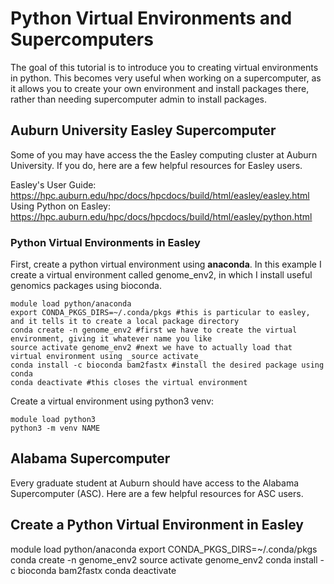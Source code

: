 # Python Virtual Environments and Supercomputers

The goal of this tutorial is to introduce you to creating virtual environments in python. This becomes very useful when working on a supercomputer, as it allows you to create your own environment and install packages there, rather than needing supercomputer admin to install packages. 

## Auburn University Easley Supercomputer
Some of you may have access the the Easley computing cluster at Auburn University. If you do, here are a few helpful resources for Easley users. 

Easley's User Guide: https://hpc.auburn.edu/hpc/docs/hpcdocs/build/html/easley/easley.html
Using Python on Easley: https://hpc.auburn.edu/hpc/docs/hpcdocs/build/html/easley/python.html


### Python Virtual Environments in Easley

First, create a python virtual environment using **anaconda**. In this example I create a virtual environment called genome_env2, in which I install useful genomics packages using bioconda. 
```
module load python/anaconda 
export CONDA_PKGS_DIRS=~/.conda/pkgs #this is particular to easley, and it tells it to create a local package directory
conda create -n genome_env2 #first we have to create the virtual environment, giving it whatever name you like
source activate genome_env2 #next we have to actually load that virtual environment using _source activate_
conda install -c bioconda bam2fastx #install the desired package using conda
conda deactivate #this closes the virtual environment
```

Create a virtual environment using python3 venv:
```
module load python3
python3 -m venv NAME
```
## Alabama Supercomputer
Every graduate student at Auburn should have access to the Alabama Supercomputer (ASC). Here are a few helpful resources for ASC users. 

### 

## Create a Python Virtual Environment in Easley
module load python/anaconda
export CONDA_PKGS_DIRS=~/.conda/pkgs
conda create -n genome_env2
source activate genome_env2
conda install -c bioconda bam2fastx
conda deactivate
